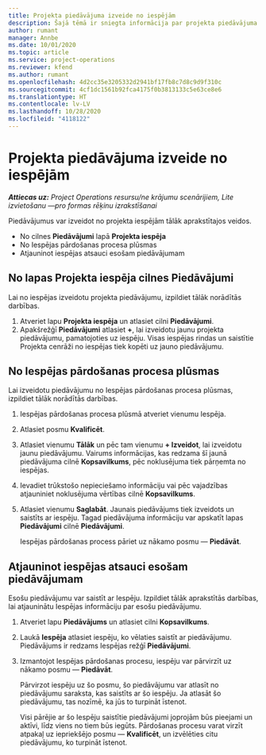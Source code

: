 ```yaml
---
title: Projekta piedāvājuma izveide no iespējām
description: Šajā tēmā ir sniegta informācija par projekta piedāvājuma izveidi no iespējas.
author: rumant
manager: Annbe
ms.date: 10/01/2020
ms.topic: article
ms.service: project-operations
ms.reviewer: kfend
ms.author: rumant
ms.openlocfilehash: 4d2cc35e3205332d2941bf17fb8c7d8c9d9f310c
ms.sourcegitcommit: 4cf1dc1561b92fca4175f0b3813133c5e63ce8e6
ms.translationtype: HT
ms.contentlocale: lv-LV
ms.lasthandoff: 10/28/2020
ms.locfileid: "4118122"
---
```

# <a name="create-project-quotes-from-opportunities"></a>Projekta piedāvājuma izveide no iespējām

_**Attiecas uz:** Project Operations resursu/ne krājumu scenārijiem, Lite izvietošanu —pro formas rēķinu izrakstīšanai_

Piedāvājumus var izveidot no projekta iespējām tālāk aprakstītajos veidos.

- No cilnes **Piedāvājumi** lapā **Projekta iespēja**
- No Iespējas pārdošanas procesa plūsmas
- Atjauninot iespējas atsauci esošam piedāvājumam

## <a name="from-the-quotes-tab-of-the-project-opportunity-page"></a>No lapas Projekta iespēja cilnes Piedāvājumi

Lai no iespējas izveidotu projekta piedāvājumu, izpildiet tālāk norādītās darbības.

1. Atveriet lapu **Projekta iespēja** un atlasiet cilni **Piedāvājumi**. 
2. Apakšrežģī **Piedāvājumi** atlasiet **+**, lai izveidotu jaunu projekta piedāvājumu, pamatojoties uz iespēju. Visas iespējas rindas un saistītie Projekta cenrāži no iespējas tiek kopēti uz jauno piedāvājumu.

## <a name="from-the-opportunity-sales-process-flow"></a>No Iespējas pārdošanas procesa plūsmas

Lai izveidotu piedāvājumu no Iespējas pārdošanas procesa plūsmas, izpildiet tālāk norādītās darbības.

1. Iespējas pārdošanas procesa plūsmā atveriet vienumu Iespēja.
2. Atlasiet posmu **Kvalificēt**. 
3. Atlasiet vienumu **Tālāk** un pēc tam vienumu **+ Izveidot**, lai izveidotu jaunu piedāvājumu. Vairums informācijas, kas redzama šī jaunā piedāvājuma cilnē **Kopsavilkums**, pēc noklusējuma tiek pārņemta no iespējas. 
4. Ievadiet trūkstošo nepieciešamo informāciju vai pēc vajadzības atjauniniet noklusējuma vērtības cilnē **Kopsavilkums**.
5. Atlasiet vienumu **Saglabāt**. Jaunais piedāvājums tiek izveidots un saistīts ar iespēju. Tagad piedāvājuma informāciju var apskatīt lapas **Piedāvājumi** cilnē **Piedāvājumi**. 

   Iespējas pārdošanas process pāriet uz nākamo posmu — **Piedāvāt**.


## <a name="by-updating-the-opportunity-reference-on-an-existing-quote"></a>Atjauninot iespējas atsauci esošam piedāvājumam

Esošu piedāvājumu var saistīt ar Iespēju. Izpildiet tālāk aprakstītās darbības, lai atjauninātu Iespējas informāciju par esošu piedāvājumu.

1. Atveriet lapu **Piedāvājums** un atlasiet cilni **Kopsavilkums**.
2. Laukā **Iespēja** atlasiet iespēju, ko vēlaties saistīt ar piedāvājumu. Piedāvājums ir redzams Iespējas režģī **Piedāvājumi**. 
3. Izmantojot Iespējas pārdošanas procesu, iespēju var pārvirzīt uz nākamo posmu — **Piedāvāt**. 

   Pārvirzot iespēju uz šo posmu, šo piedāvājumu var atlasīt no piedāvājumu saraksta, kas saistīts ar šo iespēju. Ja atlasāt šo piedāvājumu, tas nozīmē, ka jūs to turpināt īstenot.

   Visi pārējie ar šo Iespēju saistītie piedāvājumi joprojām būs pieejami un aktīvi, līdz viens no tiem būs iegūts. Pārdošanas procesu varat virzīt atpakaļ uz iepriekšējo posmu — **Kvalificēt**, un izvēlēties citu piedāvājumu, ko turpināt īstenot.
